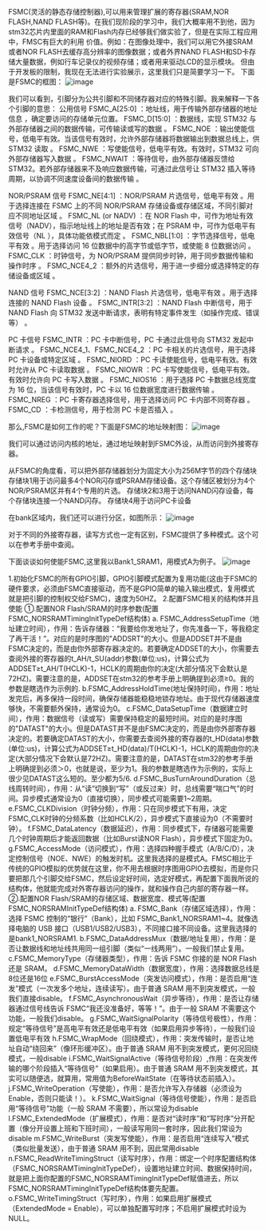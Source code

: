   FSMC(灵活的静态存储控制器),可以用来管理扩展的寄存器(SRAM,NOR FLASH,NAND FLASH等)。在我们现阶段的学习中，我们大概率用不到他，因为stm32芯片内里面的RAM和Flash内存已经够我们做实验了，但是在实际工程应用中，FMSC有巨大的利用
价值。例如：在图像处理中，我们可以用它外接SRAM或者NOR FLASH去缓存高分辨率的图像数据；或者外界NAND FLASH和SD卡存储大量数据，例如行车记录仪的视频存储；或者用来驱动LCD的显示模块。
  但由于开发板的限制，我现在无法进行实验展示，这里我们只是简要学习一下。
  下面是FSMC的框图：
  ![image](https://github.com/user-attachments/assets/30c4acd3-ab50-4a2a-9df7-af9bddfb8f89)
  
  我们可以看到，引脚分为公共引脚和不同储存器对应的特殊引脚。我来解释一下各个引脚的意思：
  公用信号
  FSMC_A[25:0] ：地址线，用于传输外部存储器的地址信息 ，确定要访问的存储单元位置。
  FSMC_D[15:0] ：数据线，实现 STM32 与外部存储器之间的数据传输，可传输读或写的数据 。
  FSMC_NOE ：输出使能信号，低电平有效。当该信号有效时，允许外部存储器将数据输出到数据总线上，供 STM32 读取 。
  FSMC_NWE ：写使能信号，低电平有效。有效时，STM32 可向外部存储器写入数据 。
  FSMC_NWAIT ：等待信号，由外部存储器反馈给 STM32。若外部存储器来不及响应数据传输，可通过此信号让 STM32 插入等待周期，以协调不同速度设备间的数据传输 。

  
  NOR/PSRAM 信号
  FSMC_NE[4:1] ：NOR/PSRAM 片选信号，低电平有效 。用于选择连接在 FSMC 上的不同 NOR/PSRAM 存储设备或存储区域，不同引脚对应不同地址区域 。
  FSMC_NL (or NADV) ：在 NOR Flash 中，可作为地址有效信号（NADV），指示地址线上的地址是否有效；在 PSRAM 中，可作为低电平有效信号（NL ），具体功能依模式而定 。
  FSMC_NBL[1:0] ：字节选择信号，低电平有效 。用于选择访问 16 位数据中的高字节或低字节，或使能 8 位数据访问 。
  FSMC_CLK ：时钟信号，为 NOR/PSRAM 提供同步时钟，用于同步数据传输和操作时序 。
  FSMC_NCE4_2 ：额外的片选信号，用于进一步细分或选择特定的存储设备或区域 。

  
  NAND 信号
  FSMC_NCE[3:2] ：NAND Flash 片选信号，低电平有效 。用于选择连接的 NAND Flash 设备 。
  FSMC_INTR[3:2] ：NAND Flash 中断信号，用于 NAND Flash 向 STM32 发送中断请求，表明有特定事件发生（如操作完成、错误等） 。

  
  PC 卡信号
  FSMC_INTR ：PC 卡中断信号，PC 卡通过此信号向 STM32 发起中断请求 。
  FSMC_NCE4_1、FSMC_NCE4_2 ：PC 卡相关的片选信号，用于选择 PC 卡设备或特定区域 。
  FSMC_NIORD ：PC 卡读使能信号，低电平有效。有效时允许从 PC 卡读取数据 。
  FSMC_NIOWR ：PC 卡写使能信号，低电平有效。有效时允许向 PC 卡写入数据 。
  FSMC_NIOS16 ：用于选择 PC 卡数据总线宽度为 16 位，当该信号有效时，PC 卡以 16 位数据宽度进行数据传输 。
  FSMC_NREG ：PC 卡寄存器选择信号，用于选择访问 PC 卡内部不同寄存器 。
  FSMC_CD ：卡检测信号，用于检测 PC 卡是否插入 。


  那么,FSMC是如何工作的呢？下面是FSMC的地址映射图：
  ![image](https://github.com/user-attachments/assets/901b8357-f2ae-46df-9004-d65f124bf68d)
  
  我们可以通过访问内核的地址，通过地址映射到FSMC外设，从而访问到外接寄存器。

  从FSMC的角度看，可以把外部存储器划分为固定大小为256M字节的四个存储块
  存储块1用于访问最多4个NOR闪存或PSRAM存储设备。这个存储区被划分为4个NOR/PSRAM区并有4个专用的片选。
  存储块2和3用于访问NAND闪存设备，每个存储块连接一个NAND闪存。
  存储块4用于访问PC卡设备

  在bank区域内，我们还可以进行分区，如图所示：
  ![image](https://github.com/user-attachments/assets/39fb8f2a-5c3c-4405-a9e7-4554412a3fdc)
  
  对于不同的外接寄存器，读写方式也一定有区别，FSMC提供了多种模式。这个可以在参考手册中查阅。

  
  下面谈谈如何使能FSMC,这里我以Bank1_SRAM1，用模式A为例子。
  ![image](https://github.com/user-attachments/assets/61cbcc9b-7698-40cc-9719-351cdae2e25e)

  1.初始化FSMC的所有GPIO引脚，GPIO引脚模式配置为复用功能(这由于FSMC的硬件要求，必须由FSMC直接驱动，而不是GPIO简单的输入输出模式，复用模式就是把引脚的控制权交给FSMC)，速度为50HZ。
  2.配置FSMC相关的结构体并且使能
    ①.配置NOR Flash/SRAM的时序参数(配置FSMC_NORSRAMTimingInitTypeDef结构体)
      a. FSMC_AddressSetupTime（地址建立时间），作用：告诉存储器：“我要给你发地址了，你先准备一下，等我稳定了再干活！”。对应的是时序图的"ADDSRT"的大小。但是ADDSET并不是由FSMC决定的，而是由你外部寄存器决定的。若要确定ADDSET的大小，你需要去查阅外接的寄存器的t_AH/t_SU(addr)参数(单位:us)，计算公式为ADDSET≥t_AH/T(HCLK)-1，HCLK的周期由你的决定(大部分情况下会默认是72HZ)。需要注意的是，ADDSET在stm32的参考手册上明确提到必须≥0。我的参数是瞎选作为示例的.
      b.FSMC_AddressHoldTime(地址保持时间)，作用：地址发完后，再多保持一段时间，确保存储器能稳稳地锁存地址。由于现代存储器速度够快，不需要额外保持，通常设为0。
      c.FSMC_DataSetupTime（数据建立时间），作用：数据信号（读或写）需要保持稳定的最短时间。对应的是时序图的"DATAST"的大小。但是DATAST并不是由FSMC决定的，而是由你外部寄存器决定的。若要确定DATAST的大小，你需要去查阅外接的寄存器的t_HD(data)参数(单位:us)，计算公式为ADDSET≥t_HD(data)/T(HCLK)-1，HCLK的周期由你的决定(大部分情况下会默认是72HZ)。需要注意的是，DATAST在stm32的参考手册上明确提到必须＞0，也就是说，至少为1。我的参数是瞎选作为示例的，实际上很少见DATAST这么短的。至少都为5/6.
      d.FSMC_BusTurnAroundDuration（总线周转时间），作用：从“读”切换到“写”（或反过来）时，总线需要“喘口气”的时间。异步模式通常设为0（直接切换），同步模式可能需要1~2周期。
      e.FSMC_CLKDivision（时钟分频），作用：只在同步模式下有用，决定FSMC_CLK时钟的分频系数（比如HCLK/2），异步模式下直接设为0（不需要时钟）。
      f.FSMC_DataLatency（数据延迟），作用：同步模式下，存储器可能需要几个时钟周期后才能返回数据（比如Burst读NOR Flash），异步模式下固定为0。
      g.FSMC_AccessMode（访问模式），作用：选择四种握手模式（A/B/C/D），决定控制信号（NOE、NWE）的触发时机。这里我选择的是模式A。FMSC相比于传统的GPIO模拟的优势就在这里，你不用去根据时序图用GPIO去模拟，而是你只要把那几个引脚交给FSMC，然后设定好时间，选定好模式，再配置下面我所说的结构体，他就能完成对外寄存器访问的操作，就和操作自己内部的寄存器一样。
  ②.配置NOR Flash/SRAM的存储区域、数据宽度、模式等(配置FSMC_NORSRAMInitTypeDef结构体)
    a. FSMC_Bank（存储区域选择），作用：选择 FSMC 控制的“银行”（Bank），比如 FSMC_Bank1_NORSRAM1~4。就像选择电脑的 USB 接口（USB1/USB2/USB3），不同接口接不同设备。这里我选择的是bank1_NORSRAM1.
    b.FSMC_DataAddressMux（数据/地址复用），作用：是否让数据线和地址线共用同一组引脚（类似“一线两用”）。一般我们禁止复用。
    c.FSMC_MemoryType（存储器类型），作用：告诉 FSMC 你接的是 NOR Flash 还是 SRAM。
    d.FSMC_MemoryDataWidth（数据宽度），作用：选择数据总线是8位还是16位
    e.FSMC_BurstAccessMode（突发访问模式），作用：是否启用“连发”模式（一次发多个地址，连续读写）。由于普通 SRAM 用不到突发模式，一般我们直接disable。
    f.FSMC_AsynchronousWait（异步等待），作用：是否让存储器通过信号线告诉 FSMC“我还没准备好，等等！”。由于一般 SRAM 不需要这个功能，一般我们disable。
    g.FSMC_WaitSignalPolarity（等待信号极性），作用：规定“等待信号”是高电平有效还是低电平有效（如果启用异步等待），一般我们设置低电平有效
    h.FSMC_WrapMode（回绕模式），作用：突发传输时，是否让地址自动“绕回来”（像环形缓冲区）。由于普通 SRAM 用不到突发模式，更何况回绕模式，一般disable
    i.FSMC_WaitSignalActive（等待信号阶段）,作用：在突发传输的哪个阶段插入“等待信号”（如果启用）。由于普通 SRAM 用不到突发模式，其实可以随便选，就算用，常用值为BeforeWaitState（在等待状态前插入）。
    j.FSMC_WriteOperation（写使能），作用：是否允许写入存储器（必须设为 Enable，否则只能读！）。
    k.FSMC_WaitSignal（等待信号使能），作用：是否启用“等待信号”功能（一般 SRAM 不需要），所以常设为disable
    l.FSMC_ExtendedMode（扩展模式），作用：是否对“读时序”和“写时序”分开配置（像分开设置上班和下班时间），一般读写用同一套时序，因此我们常设为disable
    m.FSMC_WriteBurst（突发写使能），作用：是否启用“连续写入”模式（类似批量发送），由于普通 SRAM 用不到，因此常用disable
    n.FSMC_ReadWriteTimingStruct（读写时序），作用：绑定一个时序配置结构体（FSMC_NORSRAMTimingInitTypeDef），设置地址建立时间、数据保持时间，就是把上面你配置的FSMC_NORSRAMTimingInitTypeDef赋值进去，所以FSMC_NORSRAMTimingInitTypeDef结构体要先配置。
    o.FSMC_WriteTimingStruct（写时序），作用：如果启用扩展模式（ExtendedMode = Enable），可以单独配置写时序；不启用扩展模式时设为 NULL。
    
